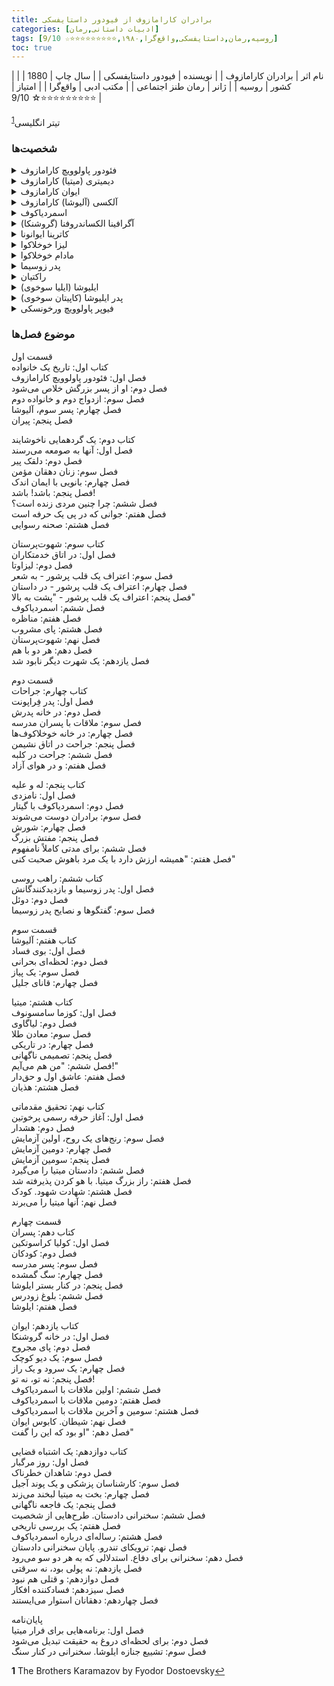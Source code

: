 ```yaml
---
title: برادران کارامازوف از فیودور داستایفسکی
categories: [ادبیات داستانی,رمان]
tags: [روسیه,رمان,داستایفسکی,واقع‌گرا,۱۹۸۰,⭐⭐⭐⭐⭐⭐⭐⭐⭐☆ 9/10]
toc: true
---
```


| نام اثر | برادران کارامازوف |
| نویسنده | فیودور داستایفسکی |
| سال چاپ | 1880 |
| کشور | روسیه |
| ژانر | رمان طنز اجتماعی |
| مکتب ادبی | واقع‌گرا |
| امتیاز | ⭐⭐⭐⭐⭐⭐⭐⭐⭐☆ 9/10 |

تیتر انگلیسی<sup id="a1">[1](#f1)</sup>

### شخصیت‌ها

<details> <summary>فئودور پاولوویچ کارامازوف</summary> پدر خانواده کارامازوف، فردی خودخواه، شهوت‌ران و بی‌مسئولیت که تأثیر منفی زیادی بر زندگی فرزندانش گذاشته است. او نمایانگر فساد اخلاقی و بی‌اخلاقی است. </details> 
<details> <summary>دیمیتری (میتیا) کارامازوف</summary> فرزند بزرگ فئودور پاولوویچ، مردی پرشور و احساسی که درگیر اختلافات شدید با پدرش به خاطر پول و عشق به یک زن به نام گروشنکا است. او نماد عواطف انسانی شدید و تناقض‌های اخلاقی است. </details> 
<details> <summary>ایوان کارامازوف</summary> فرزند دوم فئودور پاولوویچ، فردی عقل‌گرا و شکاک نسبت به دین و اخلاق. او به عنوان نماینده‌ی دیدگاه‌های فلسفی و عقلانی در رمان معرفی می‌شود. </details> 
<details> <summary>آلکسی (آلیوشا) کارامازوف</summary> فرزند کوچک فئودور پاولوویچ، فردی مذهبی و دوست‌داشتنی که به عنوان شخصیت مثبت رمان و نماد اخلاقیات مسیحی مطرح است. او در تلاش برای یافتن معنای زندگی و آرامش روحی است. </details> 
<details> <summary>اسمردیاکوف</summary> خدمتکار فئودور پاولوویچ که گمان می‌رود فرزند نامشروع او باشد. او فردی پیچیده و مرموز است که در نهایت در قتل فئودور نقش دارد. </details> 
<details> <summary>آگرافینا الکساندروفنا (گروشنکا)</summary> زن جوانی که نقش مهمی در زندگی دیمیتری و فئودور ایفا می‌کند. او فردی پیچیده است که بین عشق و نفرت نسبت به دیمیتری و فئودور گرفتار شده است. </details> 
<details> <summary>کاترینا ایوانونا</summary> نامزد دیمیتری که به شدت به او وفادار است، اگرچه عشق واقعی‌اش به نظر می‌رسد به ایوان تعلق دارد. او شخصیتی قوی و مستقل دارد. </details>
<details> <summary>لیزا خوخلاکوا</summary> دختر مادام خوخلاکوا که به آلکسی کارامازوف علاقه‌مند است. او دختری عجیب و درون‌گراست که رفتارهای غیرمنتظره و پیچیده‌ای دارد. رابطه‌اش با آلیوشا در طول داستان تغییر می‌کند. </details> 
<details> <summary>مادام خوخلاکوا</summary> مادر لیزا، زنی ثروتمند و احساسی که در بسیاری از مسائل خانوادگی و اجتماعی دخالت می‌کند. او شخصیتی پرتکاپو و پرانرژی دارد و در بخشی از داستان به عنوان مشاور و حمایت‌کننده حضور دارد. </details> 
<details> <summary>پدر زوسیما</summary> راهب و پیر معنوی آلیوشا که تأثیر عمیقی بر او می‌گذارد. پدر زوسیما نماد ایمان مسیحی و عرفان در رمان است و شخصیت‌های دیگر را به تفکر در مورد دین و اخلاق تشویق می‌کند. </details> 
<details> <summary>راکتیان</summary> دیگر راهب صومعه که با پدر زوسیما و آلیوشا در ارتباط است. او شخصیتی جاه‌طلب و حسود است که با طرز فکر متفاوتش در برابر آلیوشا و زوسیما قرار می‌گیرد. </details> 
<details> <summary>ایلیوشا (ایلیا سوخوی)</summary> پسری جوان و مریض که آلیوشا به او علاقه‌مند می‌شود و تلاش می‌کند به او کمک کند. او نمایانگر معصومیت و رنج انسانی است و سرنوشتش بر بسیاری از شخصیت‌های داستان تأثیر می‌گذارد. </details> 
<details> <summary>پدر ایلیوشا (کاپیتان سوخوی)</summary> پدری فقیر و مهربان که در تلاش است برای خانواده‌اش زندگی بهتری فراهم کند. او با مشکلات زیادی از جمله فقر و بیماری فرزندش روبروست و شخصیتی تراژیک دارد. </details> 
<details> <summary>فیوپر پاولوویچ ورخونسکی</summary> یکی از دوستان ایوان که نقش مهمی در بحث‌های فلسفی و فکری ایوان دارد. او فردی سرد و بی‌عاطفه است که تأثیر عمیقی بر نگاه فلسفی ایوان به زندگی دارد. </details>


### موضوع فصل‌ها
قسمت اول  
کتاب اول: تاریخ یک خانواده  
فصل اول: فئودور پاولوویچ کارامازوف  
فصل دوم: او از پسر بزرگش خلاص می‌شود  
فصل سوم: ازدواج دوم و خانواده دوم  
فصل چهارم: پسر سوم، آلیوشا  
فصل پنجم: پیران  

کتاب دوم: یک گردهمایی ناخوشایند  
فصل اول: آنها به صومعه می‌رسند  
فصل دوم: دلقک پیر  
فصل سوم: زنان دهقان مؤمن  
فصل چهارم: بانویی با ایمان اندک  
فصل پنجم: باشد! باشد!  
فصل ششم: چرا چنین مردی زنده است؟  
فصل هفتم: جوانی که در پی یک حرفه است  
فصل هشتم: صحنه رسوایی  

کتاب سوم: شهوت‌پرستان  
فصل اول: در اتاق خدمتکاران  
فصل دوم: لیزاوتا  
فصل سوم: اعتراف یک قلب پرشور - به شعر  
فصل چهارم: اعتراف یک قلب پرشور - در داستان  
فصل پنجم: اعتراف یک قلب پرشور - "پشت به بالا"  
فصل ششم: اسمردیاکوف  
فصل هفتم: مناظره  
فصل هشتم: پای مشروب  
فصل نهم: شهوت‌پرستان  
فصل دهم: هر دو با هم  
فصل یازدهم: یک شهرت دیگر نابود شد  

قسمت دوم  
کتاب چهارم: جراحات  
فصل اول: پدر فِراپونت  
فصل دوم: در خانه پدرش  
فصل سوم: ملاقات با پسران مدرسه  
فصل چهارم: در خانه خوخلاکوف‌ها  
فصل پنجم: جراحت در اتاق نشیمن  
فصل ششم: جراحت در کلبه  
فصل هفتم: و در هوای آزاد  

کتاب پنجم: له و علیه  
فصل اول: نامزدی  
فصل دوم: اسمردیاکوف با گیتار  
فصل سوم: برادران دوست می‌شوند  
فصل چهارم: شورش  
فصل پنجم: مفتش بزرگ  
فصل ششم: برای مدتی کاملاً نامفهوم  
فصل هفتم: "همیشه ارزش دارد با یک مرد باهوش صحبت کنی"  

کتاب ششم: راهب روسی  
فصل اول: پدر زوسیما و بازدیدکنندگانش  
فصل دوم: دوئل  
فصل سوم: گفتگوها و نصایح پدر زوسیما  

قسمت سوم  
کتاب هفتم: آلیوشا  
فصل اول: بوی فساد  
فصل دوم: لحظه‌ای بحرانی  
فصل سوم: یک پیاز  
فصل چهارم: قانای جلیل  

کتاب هشتم: میتیا  
فصل اول: کوزما سامسونوف  
فصل دوم: لیاگاوی  
فصل سوم: معادن طلا  
فصل چهارم: در تاریکی  
فصل پنجم: تصمیمی ناگهانی  
فصل ششم: "من هم می‌آیم!"  
فصل هفتم: عاشق اول و حق‌دار  
فصل هشتم: هذیان  

کتاب نهم: تحقیق مقدماتی  
فصل اول: آغاز حرفه رسمی پرخوتین  
فصل دوم: هشدار  
فصل سوم: رنج‌های یک روح، اولین آزمایش  
فصل چهارم: دومین آزمایش  
فصل پنجم: سومین آزمایش  
فصل ششم: دادستان میتیا را می‌گیرد  
فصل هفتم: راز بزرگ میتیا. با هو کردن پذیرفته شد  
فصل هشتم: شهادت شهود. کودک  
فصل نهم: آنها میتیا را می‌برند  

قسمت چهارم  
کتاب دهم: پسران  
فصل اول: کولیا کراسوتکین  
فصل دوم: کودکان  
فصل سوم: پسر مدرسه  
فصل چهارم: سگ گمشده  
فصل پنجم: در کنار بستر ایلوشا  
فصل ششم: بلوغ زودرس  
فصل هفتم: ایلوشا  

کتاب یازدهم: ایوان  
فصل اول: در خانه گروشنکا  
فصل دوم: پای مجروح  
فصل سوم: یک دیو کوچک  
فصل چهارم: یک سرود و یک راز  
فصل پنجم: نه تو، نه تو!  
فصل ششم: اولین ملاقات با اسمردیاکوف  
فصل هفتم: دومین ملاقات با اسمردیاکوف  
فصل هشتم: سومین و آخرین ملاقات با اسمردیاکوف  
فصل نهم: شیطان. کابوس ایوان  
فصل دهم: "او بود که این را گفت"  

کتاب دوازدهم: یک اشتباه قضایی  
فصل اول: روز مرگبار  
فصل دوم: شاهدان خطرناک  
فصل سوم: کارشناسان پزشکی و یک پوند آجیل  
فصل چهارم: بخت به میتیا لبخند می‌زند  
فصل پنجم: یک فاجعه ناگهانی  
فصل ششم: سخنرانی دادستان. طرح‌هایی از شخصیت  
فصل هفتم: یک بررسی تاریخی  
فصل هشتم: رساله‌ای درباره اسمردیاکوف  
فصل نهم: ترویکای تندرو. پایان سخنرانی دادستان  
فصل دهم: سخنرانی برای دفاع. استدلالی که به هر دو سو می‌رود  
فصل یازدهم: نه پولی بود، نه سرقتی  
فصل دوازدهم: و قتلی هم نبود  
فصل سیزدهم: فسادکننده افکار  
فصل چهاردهم: دهقانان استوار می‌ایستند  

پایان‌نامه  
فصل اول: برنامه‌هایی برای فرار میتیا  
فصل دوم: برای لحظه‌ای دروغ به حقیقت تبدیل می‌شود  
فصل سوم: تشییع جنازه ایلوشا. سخنرانی در کنار سنگ


<b id="f1">1</b> <span class="footnote">The Brothers Karamazov by Fyodor Dostoevsky</span>[↩](#a1)